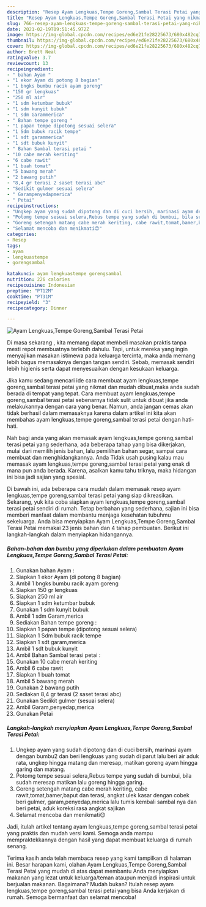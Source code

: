```yaml
---
description: "Resep Ayam Lengkuas,Tempe Goreng,Sambal Terasi Petai yang nikmat dan Mudah Dibuat"
title: "Resep Ayam Lengkuas,Tempe Goreng,Sambal Terasi Petai yang nikmat dan Mudah Dibuat"
slug: 766-resep-ayam-lengkuas-tempe-goreng-sambal-terasi-petai-yang-nikmat-dan-mudah-dibuat
date: 2021-02-19T09:51:45.972Z
image: https://img-global.cpcdn.com/recipes/ed6e21fe28225673/680x482cq70/ayam-lengkuastempe-gorengsambal-terasi-petai-foto-resep-utama.jpg
thumbnail: https://img-global.cpcdn.com/recipes/ed6e21fe28225673/680x482cq70/ayam-lengkuastempe-gorengsambal-terasi-petai-foto-resep-utama.jpg
cover: https://img-global.cpcdn.com/recipes/ed6e21fe28225673/680x482cq70/ayam-lengkuastempe-gorengsambal-terasi-petai-foto-resep-utama.jpg
author: Brett Neal
ratingvalue: 3.7
reviewcount: 13
recipeingredient:
- " bahan Ayam "
- "1 ekor Ayam di potong 8 bagian"
- "1 bngks bumbu racik ayam goreng"
- "150 gr lengkuas"
- "250 ml air"
- "1 sdm ketumbar bubuk"
- "1 sdm kunyit bubuk"
- "1 sdm Garammerica"
- " Bahan tempe goreng "
- "1 papan tempe dipotong sesuai selera"
- "1 Sdm bubuk racik tempe"
- "1 sdt garammerica"
- "1 sdt bubuk kunyit"
- " Bahan Sambal terasi petai "
- "10 cabe merah keriting"
- "6 cabe rawit"
- "1 buah tomat"
- "5 bawang merah"
- "2 bawang putih"
- "8,4 gr terasi 2 saset terasi abc"
- "Sedikit gulmer sesuai selera"
- " Garampenyedapmerica"
- " Petai"
recipeinstructions:
- "Ungkep ayam yang sudah dipotong dan di cuci bersih, marinasi ayam dengan bumbu2 dan beri lengkuas yang sudah di parut lalu beri air aduk rata, ungkep hingga matang dan meresap, matikan goreng ayam hingga garing dan matang."
- "Potomg tempe sesuai selera,Rebus tempe yang sudah di bumbui, bila sudah meresap matikan lalu goreng hingga garing."
- "Goreng setengah matang cabe merah keriting, cabe rawit,tomat,bamer,baput dan terasi, angkat ulek kasar dengan cobek beri gulmer, garam,penyedap,merica lalu tumis kembali sambal nya dan beri petai, aduk koreksi rasa angkat sajikan"
- "Selamat mencoba dan menikmati😊"
categories:
- Resep
tags:
- ayam
- lengkuastempe
- gorengsambal

katakunci: ayam lengkuastempe gorengsambal 
nutrition: 226 calories
recipecuisine: Indonesian
preptime: "PT12M"
cooktime: "PT31M"
recipeyield: "3"
recipecategory: Dinner

---
```



![Ayam Lengkuas,Tempe Goreng,Sambal Terasi Petai](https://img-global.cpcdn.com/recipes/ed6e21fe28225673/680x482cq70/ayam-lengkuastempe-gorengsambal-terasi-petai-foto-resep-utama.jpg)

Di masa  sekarang , kita memang dapat membeli masakan praktis tanpa mesti repot membuatnya terlebih dahulu. Tapi, untuk mereka yang ingin menyajikan masakan istimewa pada keluarga tercinta, maka anda memang lebih bagus memasaknya dengan tangan sendiri. Sebab, memasak sendiri lebih higienis serta dapat menyesuaikan dengan kesukaan keluarga.

Jika kamu sedang mencari ide cara membuat ayam lengkuas,tempe goreng,sambal terasi petai yang nikmat dan mudah dibuat,maka anda sudah berada di tempat yang tepat. Cara membuat ayam lengkuas,tempe goreng,sambal terasi petai  sebenarnya tidak sulit untuk dibuat jika anda melakukannya dengan cara yang benar. Namun, anda jangan cemas akan tidak berhasil dalam memasaknya 
karena dalam artikel ini kita akan membahas ayam lengkuas,tempe goreng,sambal terasi petai dengan hati-hati.  



Nah bagi anda yang akan memasak ayam lengkuas,tempe goreng,sambal terasi petai yang sederhana, ada beberapa tahap yang bisa dikerjakan, mulai dari memilih jenis bahan, lalu pemilihan bahan segar, sampai cara membuat dan menghidangkannya. Anda Tidak usah pusing kalau mau memasak ayam lengkuas,tempe goreng,sambal terasi petai yang enak di mana pun anda berada. Karena, asalkan kamu  tahu triknya, maka hidangan ini bisa jadi sajian yang spesial.

Di bawah ini, ada beberapa cara mudah dalam memasak resep ayam lengkuas,tempe goreng,sambal terasi petai yang siap dikreasikan. Sekarang, yuk kita coba siapkan ayam lengkuas,tempe goreng,sambal terasi petai sendiri di rumah. Tetap berbahan yang sederhana, sajian ini bisa memberi manfaat dalam membantu menjaga kesehatan tubuhmu sekeluarga. Anda bisa menyiapkan Ayam Lengkuas,Tempe Goreng,Sambal Terasi Petai memakai 23 jenis bahan dan 4 tahap pembuatan. Berikut ini langkah-langkah dalam menyiapkan hidangannya.

<!--inarticleads1-->

##### Bahan-bahan dan bumbu yang diperlukan dalam pembuatan Ayam Lengkuas,Tempe Goreng,Sambal Terasi Petai:

1. Gunakan  bahan Ayam :
1. Siapkan 1 ekor Ayam (di potong 8 bagian)
1. Ambil 1 bngks bumbu racik ayam goreng
1. Siapkan 150 gr lengkuas
1. Siapkan 250 ml air
1. Siapkan 1 sdm ketumbar bubuk
1. Gunakan 1 sdm kunyit bubuk
1. Ambil 1 sdm Garam,merica
1. Sediakan  Bahan tempe goreng :
1. Siapkan 1 papan tempe (dipotong sesuai selera)
1. Siapkan 1 Sdm bubuk racik tempe
1. Siapkan 1 sdt garam,merica
1. Ambil 1 sdt bubuk kunyit
1. Ambil  Bahan Sambal terasi petai :
1. Gunakan 10 cabe merah keriting
1. Ambil 6 cabe rawit
1. Siapkan 1 buah tomat
1. Ambil 5 bawang merah
1. Gunakan 2 bawang putih
1. Sediakan 8,4 gr terasi (2 saset terasi abc)
1. Gunakan Sedikit gulmer (sesuai selera)
1. Ambil  Garam,penyedap,merica
1. Gunakan  Petai




<!--inarticleads2-->

##### Langkah-langkah menyiapkan Ayam Lengkuas,Tempe Goreng,Sambal Terasi Petai:

1. Ungkep ayam yang sudah dipotong dan di cuci bersih, marinasi ayam dengan bumbu2 dan beri lengkuas yang sudah di parut lalu beri air aduk rata, ungkep hingga matang dan meresap, matikan goreng ayam hingga garing dan matang.
1. Potomg tempe sesuai selera,Rebus tempe yang sudah di bumbui, bila sudah meresap matikan lalu goreng hingga garing.
1. Goreng setengah matang cabe merah keriting, cabe rawit,tomat,bamer,baput dan terasi, angkat ulek kasar dengan cobek beri gulmer, garam,penyedap,merica lalu tumis kembali sambal nya dan beri petai, aduk koreksi rasa angkat sajikan
1. Selamat mencoba dan menikmati😊




Jadi, itulah artikel tentang  ayam lengkuas,tempe goreng,sambal terasi petai  yang praktis dan mudah versi kami. Semoga anda mampu mempraktekkannya dengan hasil yang dapat membuat keluarga di rumah senang. 

Terima kasih anda telah membaca resep yang kami tampilkan di halaman ini. Besar harapan kami, olahan  Ayam Lengkuas,Tempe Goreng,Sambal Terasi Petai yang mudah di atas dapat membantu Anda menyiapkan makanan yang lezat untuk keluarga/teman ataupun menjadi inspirasi untuk berjualan makanan. Bagaimana? Mudah bukan? Itulah resep ayam lengkuas,tempe goreng,sambal terasi petai yang bisa Anda kerjakan di rumah. Semoga bermanfaat dan selamat mencoba!

